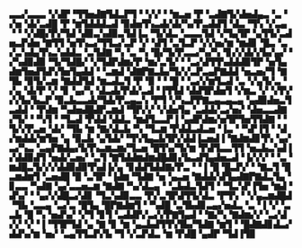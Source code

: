 ▃▃▞▃▃▃▝▞▟▛▝▜▜▅▟▇▜▟▃▛▜▝▝▞▞▝▝▆▃▅▝▛▝▃▟▇▜▞▟▅▟▄▃▝▃▝▞▅▝▟▞▃▟█▝▛▝▆▜▟▟▟▃▟▝▉▟▅▜▚▃▟▞▟▞▚▞▛▃▟▟▜▝▟▃▝▜▚▝▞▃▄▝▝▝▞▟█▞▛▞▜▟▝▟▉▃▚▟▉▃▜▟▐▃▝▜▞▟▃▝▃▃▃▜▟▝▞▜▄▜▛▝▄▜▜▞▃▟▅▃▛▟▅▝▇▜▜▝▅▜▚▃▞▜▜▃▞▃▛▝▞▝▟▜▝▃▜▃▛▝▞▞▅▞▆▝▆▟▊▝█▃▝▃▞▃▚▟▄▜▚▃▚▟▟▃▝▃▜▟▇▝▚▝▃▝▚▝█▞▜▞▛▃▃▞▚▞▚▝▊▞▞▟▞▞▙▞▄▞▝▞▚▟▉▟▉▝▜▞▜▟█▞▝▞▜▟▛▟▆▞▛▝▆▞▃▜▞▝▝▃▞▟▜▜▚▟▟▟▉▜▛▝▅▜▄▟▆▜▅▟▜▟▚▜▅▜▄▟▟▝▝▃▆▟▝▟▇▛▇▃▙▞▜▞▞▃▛▃▄▛▇▟▟▝▅▃▅▞▜▝▇▜▙▝▉▜▞▃▆▝▇▟▟▜▟▝▆▃▟▃▜▝▛▝▉▝▝▝█▝▝▃▞▞▆▜▃▟▝▃▝▞▄▜▞▃▝▞▄▝▟▞▛▝▞▝▊▝▄▞▚▝▟▃▟▞▛▟▞▃▟▝▐▜▜▟▝▟▟▜▛▟▅▜▝▞▆▃▝▞▝▞▛▞▞▞▙▞▙▃▛▝▉▃▙▃▃▟▞▜▟▞▛▃▄▃▚▝▛▜▝▞▚▃▛▛▇▃▄▃▄▃▄▝▄▟▉▟▅▃▜▃▟▟▝▝▛▟▆▝▚▟▅▟█▟▛▃▆▟▝▜▛▞▞▝▞▟▅▜▄▝▃▟▟▞▃▞▅▞▝▟▅▃▃▟▇▞▜▞▝▝▚▜▝▝▜▃▟▝▛▟▟▝▟▟▃▝▆▟▜▃▃▛▐▝▄▟▛▟▆▞▅▜▛▜▅▜▜▟▇▝▝▜▞▞▛▃▅▝▟▞▝▜▙▝▆▝▇▞▟▃▙▝▚▝▜▃▆▝▛▟▟▃▟▃▅▝▐▃▝▝▚▛▐▜▝▝▟▞▆▟▟▞▆▜▅▝▄▝▉▃▙▝▄▜▟▞▝▜▚▜▄▃▙▜▛▞▟▟▐▃▅▟▐▝▇▟▆▟▊▜▚▝▄▞▃▞▚▃▝▃▄▛▇▟▄▞▙▜▚▃▆▃▆▞▜▃▅▝█▜▚▞▜▞▆▝▛▟▜▃▃▜▜▝▅▃▙▃▚▟▐▞▟▟▉▟▜▝▅▟▞▃▅▞▝▃▜▝▇▜▟▟▆▟▆▟█▟▊▞▙▃▟▜▄▟▅▃▟▝▐▞▞▞▝▝▃▝▆▟█▃▜▞▞▞▟▟▉▟▉▜▚▟▐▞▄▝▊▟▟▜▟▟▇▞▛▃▝▝▐▝█▝█▃▛▞▝▝▇▃▜▝█▃▆▟▆▜▝▃▅▟█▝█▝▃▜▛▝▐▟▆▝▜▟▇▝▅▝▄▃▅▝▇▟▟▞▟▜▄▟▇▛▇▟▃▜▄▝▊▃▃▝▚▟▇▝▄▞▃▃▅▃▆▝▇▟▇▝▚▞▟▃▄▝▝▃▙▟▃▜▟▜▝▝▜▃▚▛▐▜▅▝▆▟▝▟▚▞▝▝▄▞▞▟█▃▞▟▊▝▜▃▚▟▉▃▃▝▛▞▃▜▛▟▜▜▞▟▃▝▛▜▚▝▝▞▄▃▆▟█▟▝▜▙▝▃▃▄▝▃▞▃▝█▜▄▝█▛▇▟▆▜▝▝▚▟█▝▃▜▙▟▊▃▄▞▅▟▃▝▃▝▐▝▞▝▃▃▙▝█▝▚▝▅▟▚▞▝▞▜▝▊▜▝▃▟▟▛▞▃▞▞▛▇▜▄▟▝▝▇▞▚▝▇▟▆▞▞▝▃▞▟▞▞▝▞▝▐▝▜▜▛▜▟▝▄▝▇▝▊▝▆▝▄▃▙▟▜▜▚▜▙▞▜▟▇▝▆▜▝▝█▟▇▟▊▟▃▞▟▟▚▞▆▝▅▞▝▃▄▜▜▃▛▞▙▝▜▝▞▃▛▟▃▝▆▝▛▟█▝▄▟▛▝▜▟▐▜▉
